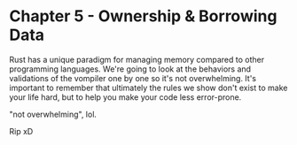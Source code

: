 # Chapter 5 - Ownership & Borrowing Data

Rust has a unique paradigm for managing memory compared to other programming languages.
We're going to look at the behaviors and validations of the vompiler one by one so it's
not overwhelming. It's important to remember that ultimately the rules we show don't
exist to make your life hard, but to help you make your code less error-prone.


"not overwhelming", lol. 

Rip xD
